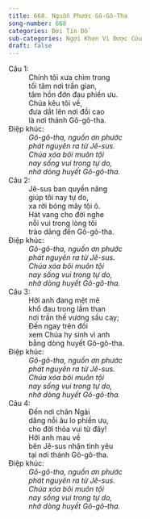 ```yaml
---
title: 668. Nguồn Phước Gô-Gô-Tha
song-number: 668
categories: Đời Tín Đồ
sub-categories: Ngợi Khen Vì Được Cứu
draft: false
---
```

<dl><dt>Câu 1:</dt><dd data-verse="1">Chính tôi xưa chìm trong <br/>tối tăm nơi trần gian, <br/>tâm hồn đớn đau phiền ưu. <br/>Chúa kêu tôi về, <br/>đưa dắt lên nơi đồi cao <br/>là nơi thánh Gô-gô-tha. </dd><dt>Điệp khúc:</dt><dd data-chorus="1"><em>Gô-gô-tha, nguồn ơn phước <br/>phát nguyên ra từ Jê-sus. <br/>Chúa xóa bôi muôn tội <br/>nay sống vui trong tự do, <br/>nhờ dòng huyết Gô-gô-tha. </em></dd><dt>Câu 2:</dt><dd data-verse="2">Jê-sus ban quyền năng <br/>giúp tôi nay tự do, <br/>xa rời bóng mây tội ô. <br/>Hát vang cho đời nghe <br/>nỗi vui trong lòng tôi <br/>trào dâng đến Gô-gô-tha. </dd><dt>Điệp khúc:</dt><dd data-chorus="1"><em>Gô-gô-tha, nguồn ơn phước <br/>phát nguyên ra từ Jê-sus. <br/>Chúa xóa bôi muôn tội <br/>nay sống vui trong tự do, <br/>nhờ dòng huyết Gô-gô-tha. </em></dd><dt>Câu 3:</dt><dd data-verse="3">Hỡi anh đang mệt mê <br/>khổ đau trong lầm than <br/>nơi trần thế vương sầu cay; <br/>Đến ngay trên đồi <br/>xem Chúa hy sinh vì anh <br/>bằng dòng huyết Gô-gô-tha. </dd><dt>Điệp khúc:</dt><dd data-chorus="1"><em>Gô-gô-tha, nguồn ơn phước <br/>phát nguyên ra từ Jê-sus. <br/>Chúa xóa bôi muôn tội <br/>nay sống vui trong tự do, <br/>nhờ dòng huyết Gô-gô-tha. </em></dd><dt>Câu 4:</dt><dd data-verse="4">Đến nơi chân Ngài <br/>dâng nỗi âu lo phiền ưu, <br/>cho đời thỏa vui từ đây! <br/>Hỡi anh mau về <br/>bên Jê-sus nhận tình yêu <br/>tại nơi thánh Gô-gô-tha. </dd><dt>Điệp khúc:</dt><dd data-chorus="1"><em>Gô-gô-tha, nguồn ơn phước <br/>phát nguyên ra từ Jê-sus. <br/>Chúa xóa bôi muôn tội <br/>nay sống vui trong tự do, <br/>nhờ dòng huyết Gô-gô-tha. </em></dd></dl>